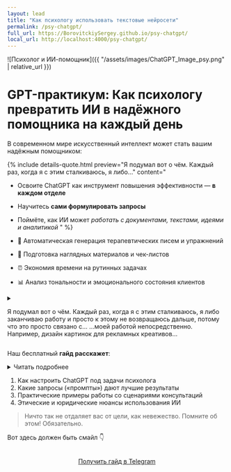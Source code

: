 ```yaml
---
layout: lead
title: "Как психологу использовать текстовые нейросети"
permalink: /psy-chatgpt/
full_url: https://BorovitckiySergey.github.io/psy-chatgpt/
local_url: http://localhost:4000/psy-chatgpt/
---
```

![Психолог и ИИ-помощник]({{ "/assets/images/ChatGPT_Image_psy.png" | relative_url }})


<!-- 2. Заголовок -->
# GPT-практикум: Как психологу превратить ИИ в надёжного помощника на каждый день

<!-- 3. Текст -->
В современном мире искусственный интеллект может стать вашим надёжным помощником:

{% include details-quote.html
   preview="Я подумал вот о чём. Каждый раз, когда я с этим сталкиваюсь, я либо..."
   content="
- Освоите ChatGPT как инструмент повышения эффективности — **в каждом отделе**
- Научитесь **сами формулировать запросы**
- Поймёте, как ИИ может *работать с документами, текстами, идеями и аналитикой*
" %}

- 🎯 Автоматическая генерация терапевтических писем и упражнений  
- 🧠 Подготовка наглядных материалов и чек-листов  
- ⏰ Экономия времени на рутинных задачах  
- 📊 Анализ тональности и эмоционального состояния клиентов  

<!-- Здесь—ваш контент, стилизованный как цитата -->
<details class="details-quote">
  <summary>
    <p class="preview">
      Я подумал вот о чём. Каждый раз, когда я с этим сталкиваюсь, я либо заканчиваю работу и просто к этому не возвращаюсь дальше, потому что это просто связано с…  
      …моей работой непосредственно. Например, дизайн картинок для рекламных креативов…
    </p>
  </summary>
  <div class="full-text">
    <p>
      Я подумал вот о чём. Каждый раз, когда я с этим сталкиваюсь, я либо заканчиваю работу и просто к этому не возвращаюсь дальше, потому что это просто связано с моей работой непосредственно. Например, дизайн картинок для рекламных креативов либо я себя ругаю, если это была настройка обсидиана, и это не относится непосредственно к моей работе. Попадаю в чувство вины и стыда. За то, что я столько времени на это потратил. А сейчас я хочу последовать этой теме. Как я могу это использовать? Ведь это моя реальная страсть.…
      - Освоите ChatGPT как инструмент повышения эффективности — **в каждом отделе**
	- Научитесь **сами формулировать запросы**, получать нужные ответы и улучшать их
	- Поймёте, как ИИ может **работать с документами, текстами, идеями и аналитикой**
	- Разберётесь, **как создать собственного GPT-ассистента под отдел**
	- Получите **живой разбор ваших рабочих задач** и узнаете, как формулировать эффективные запросы под них.
    </p>
  </div>
</details>





Наш бесплатный **гайд расскажет**:

<details>
  <summary>Читать подробнее</summary>

  <h3>Заголовок раздела</h3>
  <p>Немного текста с <strong>жирным</strong> и <em>курсивом</em>.</p>

  <blockquote>
    «Краткая цитата для примера.»
  </blockquote>

  <ul>
    <li>Ненумерованный пункт 1</li>
    <li>Ненумерованный пункт 2</li>
  </ul>

  <ol>
    <li>Нумерованный пункт 1</li>
    <li>Нумерованный пункт 2</li>
  </ol>

  <p style="color: teal;">Можно менять цвет текста или фона.</p>

</details>


1. Как настроить ChatGPT под задачи психолога  
2. Какие запросы («промпты») дают лучшие результаты  
3. Практические примеры работы со сценариями консультаций  
4. Этические и юридические нюансы использования ИИ

> Ничто так не отдаляет вас от цели, как невежество. Помните об этом! Обязательно.

Вот здесь должен быть смайл 👇

<!-- 4. Кнопка -->

<div style="text-align: center; margin: 2rem 0;">
  <a href="https://t.me/borovitckiy_s_bot?start=thmsub_681dd74fd71a5139cf7c6de9"
     class="button">
    Получить гайд в Telegram
  </a>
</div>

